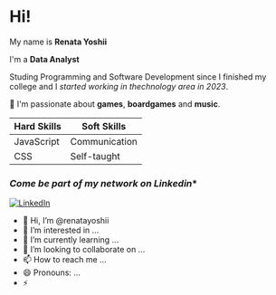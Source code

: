 # Hi!

My name is **Renata Yoshii**

I'm a **Data Analyst**

Studing Programming and Software Development since I finished my college and I *started working in thechnology area in 2023*.

💙 I'm passionate about **games**, **boardgames** and **music**.

|Hard Skills| Soft Skills|
|--|--|
|JavaScript| Communication|
|CSS| Self-taught|

### *Come be part of my network on Linkedin**

[![LinkedIn](https://img.shields.io/badge/linkedin-%230077B5.svg?style=for-the-badge&logo=linkedin&logoColor=white)](https://www.linkedin.com/in/renatayoshii/)

- 👋 Hi, I’m @renatayoshii
- 👀 I’m interested in ...
- 🌱 I’m currently learning ...
- 💞️ I’m looking to collaborate on ...
- 📫 How to reach me ...
- 😄 Pronouns: ...
- ⚡

<!---
renatayoshii/renatayoshii is a ✨ special ✨ repository because its `README.md` (this file) appears on your GitHub profile.
You can click the Preview link to take a look at your changes.
--->
